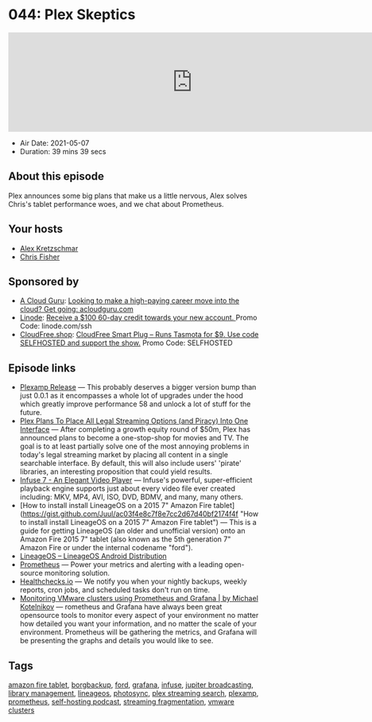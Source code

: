 # 044: Plex Skeptics

<iframe src="https://player.fireside.fm/v2/dUlrHQih+CYRZWiiw?theme=dark" width="740" height="200" frameborder="0" scrolling="no"></iframe>

* Air Date: 2021-05-07
* Duration: 39 mins 39 secs

## About this episode

Plex announces some big plans that make us a little nervous, Alex solves Chris's tablet performance woes, and we chat about Prometheus.

## Your hosts
* [Alex Kretzschmar](https://selfhosted.show/hosts/alexktz)
* [Chris Fisher](https://selfhosted.show/hosts/chrislas)

## Sponsored by

  * [A Cloud Guru](https://acloudguru.com/): [Looking to make a high-paying career move into the cloud? Get going: acloudguru.com](https://acloudguru.com/)
  * [Linode](https://linode.com/ssh): [Receive a $100 60-day credit towards your new account. ](https://linode.com/ssh) Promo Code: linode.com/ssh
  * [CloudFree.shop](https://cloudfree.shop/): [CloudFree Smart Plug – Runs Tasmota for $9. Use code SELFHOSTED and support the show.](https://cloudfree.shop/) Promo Code: SELFHOSTED



## Episode links

  * [Plexamp Release](https://forums.plex.tv/t/plexamp-release-notes/221280/27 "Plexamp Release") — This probably deserves a bigger version bump than just 0.0.1 as it encompasses a whole lot of upgrades under the hood which greatly improve performance 58 and unlock a lot of stuff for the future. 
  * [Plex Plans To Place All Legal Streaming Options (and Piracy) Into One Interface](https://torrentfreak.com/plex-plans-to-place-all-legal-streaming-options-and-piracy-into-one-interface-210415/ "Plex Plans To Place All Legal Streaming Options \(and Piracy\) Into One Interface") — After completing a growth equity round of $50m, Plex has announced plans to become a one-stop-shop for movies and TV. The goal is to at least partially solve one of the most annoying problems in today's legal streaming market by placing all content in a single searchable interface. By default, this will also include users' 'pirate' libraries, an interesting proposition that could yield results.
  * [Infuse 7 - An Elegant Video Player](https://firecore.com/infuse "Infuse 7 - An Elegant Video Player") — Infuse's powerful, super-efficient playback engine supports just about every video file ever created including: MKV, MP4, AVI, ISO, DVD, BDMV, and many, many others.
  * [How to install install LineageOS on a 2015 7" Amazon Fire tablet](https://gist.github.com/Juul/ac03f4e8c7f8e7cc2d67d40bf2174f4f "How to install install LineageOS on a 2015 7" Amazon Fire tablet") — This is a guide for getting LineageOS (an older and unofficial version) onto an Amazon Fire 2015 7" tablet (also known as the 5th generation 7" Amazon Fire or under the internal codename "ford").
  * [LineageOS – LineageOS Android Distribution](https://lineageos.org/ "LineageOS – LineageOS Android Distribution")
  * [Prometheus](https://prometheus.io/ "Prometheus") — Power your metrics and alerting with a leading open-source monitoring solution.
  * [Healthchecks.io](https://healthchecks.io/ "Healthchecks.io") — We notify you when your nightly backups, weekly reports, cron jobs, and scheduled tasks don't run on time. 
  * [Monitoring VMware clusters using Prometheus and Grafana | by Michael Kotelnikov](https://michaelkotelnikov.medium.com/monitoring-vmware-clusters-using-prometheus-and-grafana-6223bb7936f9 "Monitoring VMware clusters using Prometheus and Grafana | by Michael Kotelnikov") — rometheus and Grafana have always been great opensource tools to monitor every aspect of your environment no matter how detailed you want your information, and no matter the scale of your environment. Prometheus will be gathering the metrics, and Grafana will be presenting the graphs and details you would like to see.



## Tags

[amazon fire tablet](https://selfhosted.show/tags/amazon%20fire%20tablet), [borgbackup](https://selfhosted.show/tags/borgbackup), [ford](https://selfhosted.show/tags/ford), [grafana](https://selfhosted.show/tags/grafana), [infuse](https://selfhosted.show/tags/infuse), [jupiter broadcasting](https://selfhosted.show/tags/jupiter%20broadcasting), [library management](https://selfhosted.show/tags/library%20management), [lineageos](https://selfhosted.show/tags/lineageos), [photosync](https://selfhosted.show/tags/photosync), [plex streaming search](https://selfhosted.show/tags/plex%20streaming%20search), [plexamp](https://selfhosted.show/tags/plexamp), [prometheus](https://selfhosted.show/tags/prometheus), [self-hosting podcast](https://selfhosted.show/tags/self-hosting%20podcast), [streaming fragmentation](https://selfhosted.show/tags/streaming%20fragmentation), [vmware clusters](https://selfhosted.show/tags/vmware%20clusters)